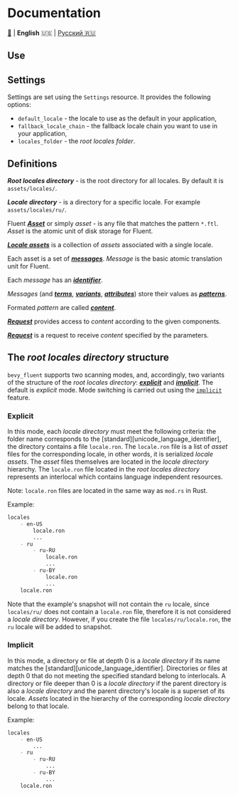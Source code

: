 # Documentation

[🔼](README.md) | **English** 🇺🇸 | [Русский 🇷🇺](DOCUMENTATION.ru-RU.md)

## Use

## Settings

Settings are set using the `Settings` resource. It provides the following
options:

- `default_locale` - the locale to use as the default in your application,
- `fallback_locale_chain` - the fallback locale chain you want to use in your
  application,
- `locales_folder` - the *root locales folder*.

## Definitions

***Root locales directory*** - is the root directory for all locales. By default
it is `assets/locales/`.

***Locale directory*** - is a directory for a specific locale. For example
`assets/locales/ru/`.

Fluent [***Asset***][asset] or simply *asset* - is any file that matches the
pattern `*.ftl`. *Asset* is the atomic unit of disk storage for Fluent.

[***Locale assets***][locale-assets] is a collection of *assets* associated with
a single locale.

Each asset is a set of [***messages***][message]. *Message* is the basic atomic
translation unit for Fluent.

Each *message* has an [***identifier***][identifier].

*Messages* (and [***terms***][term], [***variants***][variant],
[***attributes***][attribute]) store their values as [***patterns***][pattern].

Formated *pattern* are called [***content***][content].

[***Request***][request] provides access to *content* according to the given
components.

[***Request***][request] is a request to receive *content* specified by the
parameters.

## The *root locales directory* structure

`bevy_fluent` supports two scanning modes, and, accordingly, two variants of the
structure of the *root locales directory*: [***explicit***][explicit] and
[***implicit***][implicit]. The default is *explicit* mode. Mode switching is
carried out using the [`implicit`][implicit] feature.

### Explicit

In this mode, each *locale directory* must meet the following criteria: the
folder name corresponds to the [standard][unicode_language_identifier], the
directory contains a file `locale.ron`. The `locale.ron` file is a list of
*asset* files for the corresponding locale, in other words, it is serialized
*locale assets*. The *asset* files themselves are located in the *locale
directory* hierarchy. The `locale.ron` file located in the *root locales
directory* represents an interlocal which contains language independent
resources.

Note: `locale.ron` files are located in the same way as `mod.rs` in Rust.

Example:

```md
locales
    - en-US
        locale.ron
        ...
    - ru
        - ru-RU
            locale.ron
            ...
        - ru-BY
            locale.ron
            ...
    locale.ron
```

Note that the example's snapshot will not contain the `ru` locale, since
`locales/ru/` does not contain a `locale.ron` file, therefore it is not
considered a *locale directory*. However, if you create the file
`locales/ru/locale.ron`, the `ru` locale will be added to snapshot.

### Implicit

In this mode, a directory or file at depth 0 is a *locale directory* if its name
matches the [standard][unicode_language_identifier]. Directories or files at
depth 0 that do not meeting the specified standard belong to interlocals. A
directory or file deeper than 0 is a *locale directory* if the parent directory
is also a *locale directory* and the parent directory's locale is a superset of
its locale. *Assets* located in the hierarchy of the corresponding *locale
directory* belong to that locale.

Example:

```md
locales
    - en-US
        ...
    - ru
        - ru-RU
            ...
        - ru-BY
            ...
    locale.ron
```

[asset]: https://github.com/bevyengine/bevy
[attribute]: https://github.com/bevyengine/bevy
[content]: https://github.com/bevyengine/bevy
[explicit]: https://github.com/bevyengine/bevy
[identifier]: https://github.com/bevyengine/bevy
[implicit]: https://github.com/bevyengine/bevy
[locale-assets]: https://github.com/bevyengine/bevy
[message]: https://github.com/bevyengine/bevy
[pattern]: https://github.com/bevyengine/bevy
[request]: https://github.com/bevyengine/bevy
[term]: https://github.com/bevyengine/bevy
[variant]: https://github.com/bevyengine/bevy

[unicode-language-identifier]: http://unicode.org/reports/tr35/#Unicode_language_identifier
